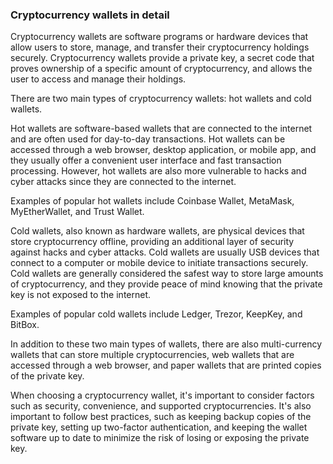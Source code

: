### Cryptocurrency wallets in detail

Cryptocurrency wallets are software programs or hardware devices that allow users to store, manage, and transfer their cryptocurrency holdings securely. Cryptocurrency wallets provide a private key, a secret code that proves ownership of a specific amount of cryptocurrency, and allows the user to access and manage their holdings.

There are two main types of cryptocurrency wallets: hot wallets and cold wallets.

Hot wallets are software-based wallets that are connected to the internet and are often used for day-to-day transactions. Hot wallets can be accessed through a web browser, desktop application, or mobile app, and they usually offer a convenient user interface and fast transaction processing. However, hot wallets are also more vulnerable to hacks and cyber attacks since they are connected to the internet.

Examples of popular hot wallets include Coinbase Wallet, MetaMask, MyEtherWallet, and Trust Wallet.

Cold wallets, also known as hardware wallets, are physical devices that store cryptocurrency offline, providing an additional layer of security against hacks and cyber attacks. Cold wallets are usually USB devices that connect to a computer or mobile device to initiate transactions securely. Cold wallets are generally considered the safest way to store large amounts of cryptocurrency, and they provide peace of mind knowing that the private key is not exposed to the internet.

Examples of popular cold wallets include Ledger, Trezor, KeepKey, and BitBox.

In addition to these two main types of wallets, there are also multi-currency wallets that can store multiple cryptocurrencies, web wallets that are accessed through a web browser, and paper wallets that are printed copies of the private key.

When choosing a cryptocurrency wallet, it's important to consider factors such as security, convenience, and supported cryptocurrencies. It's also important to follow best practices, such as keeping backup copies of the private key, setting up two-factor authentication, and keeping the wallet software up to date to minimize the risk of losing or exposing the private key.

